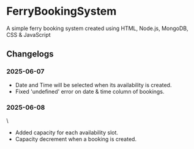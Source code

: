 # FerryBookingSystem
A simple ferry booking system created using HTML, Node.js, MongoDB, CSS &amp; JavaScript

<h2>Changelogs</h2>

<h3>2025-06-07</h3>
<ul>
  <li>Date and Time will be selected when its availability is created.</li>
  <li>Fixed 'undefined' error on date & time column of bookings.</li>
</ul>

<h3>2025-06-08</h3>\
<ul>
  <li>Added capacity for each availability slot.</li>
  <li>Capacity decrement when a booking is created.</li>
</ul>
